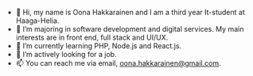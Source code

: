 - 👋 Hi, my name is Oona Hakkarainen and I am a third year It-student at Haaga-Helia.
- 👀 I’m majoring in software development and digital services. My main interests are in front end, full stack and UI/UX.
- 🌱 I’m currently learning PHP, Node.js and React.js.
- 💞️ I’m actively looking for a job.
- 📫 You can reach me via email, oona.hakkarainen@gmail.com.

<!---
oonahakkarainen/oonahakkarainen is a ✨ special ✨ repository because its `README.md` (this file) appears on your GitHub profile.
You can click the Preview link to take a look at your changes.
--->
